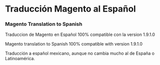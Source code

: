 # Traducción Magento al Español
### Magento Translation to Spanish

Traduccion de Magento en Español 100% compatible con la version 1.9.1.0 

Magento translation to Spanish 100% compatible with version 1.9.1.0


Traducción a español mexicano, aunque no cambia mucho al de España o Latinoamérica.


